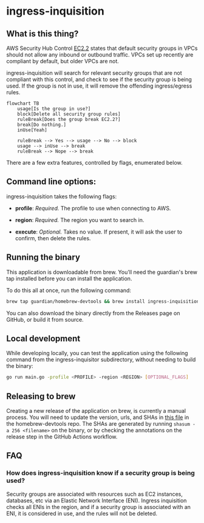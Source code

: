 # ingress-inquisition

## What is this thing?

AWS Security Hub Control [EC2.2](https://docs.aws.amazon.com/securityhub/latest/userguide/ec2-controls.html#ec2-2) states that default security groups in VPCs should not allow any inbound or outbound traffic. VPCs set up recently are compliant by default, but older VPCs are not.

ingress-inquisition will search for relevant security groups that are not compliant with this control, and check to see if the security group is being used. If the group is not in use, it will remove the offending ingress/egress rules.

```mermaid
flowchart TB
    usage[Is the group in use?]
    block[Delete all security group rules]
    ruleBreak[Does the group break EC2.2?]
    break[Do nothing.]
    inUse[Yeah]

    ruleBreak --> Yes --> usage --> No --> block
    usage --> inUse --> break
    ruleBreak --> Nope --> break

```

There are a few extra features, controlled by flags, enumerated below.

## Command line options:

ingress-inquisition takes the following flags:

- **profile**: _Required._ The profile to use when connecting to AWS.

- **region**: _Required._ The region you want to search in.

- **execute**: _Optional._ Takes no value. If present, it will ask the user to confirm, then delete the rules.

## Running the binary

This application is downloadable from brew. You'll need the guardian's brew tap
installed before you can install the application.

To do this all at once, run the following command:

```bash
brew tap guardian/homebrew-devtools && brew install ingress-inquisition
```

You can also download the binary directly from the Releases page on GitHub, or
build it from source.

## Local development

While developing locally, you can test the application using the following
command from the ingress-inquisitor subdirectory, without needing to build the binary:

```bash
go run main.go -profile <PROFILE> -region <REGION> [OPTIONAL_FLAGS]
```

## Releasing to brew

Creating a new release of the application on brew, is currently a manual
process. You will need to update the version, urls, and SHAs in
[this file](https://github.com/guardian/homebrew-devtools/blob/main/Formula/ingress-inquisition.rb)
in the homebrew-devtools repo. The SHAs are generated by running `shasum -a 256 <filename>` on the binary, or by checking the annotations on the release step in the GitHub Actions workflow.

## FAQ

### How does ingress-inquisition know if a security group is being used?

Security groups are associated with resources such as EC2 instances, databases, etc via an Elastic Network Interface (ENI). Ingress inquisition checks all ENIs in the region, and if a security group is associated with an ENI, it is considered in use, and the rules will not be deleted.
